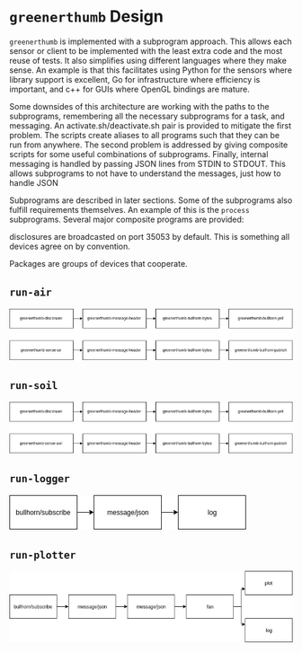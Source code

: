 # `greenerthumb` Design

`greenerthumb` is implemented with a subprogram approach. This allows each
sensor or client to be implemented with the least extra code and the most reuse
of tests. It also simplifies using different languages where they make sense. An
example is that this facilitates using Python for the sensors where library
support is excellent, Go for infrastructure where efficiency is important, and
c++ for GUIs where OpenGL bindings are mature.

Some downsides of this architecture are working with the paths to the
subprograms, remembering all the necessary subprograms for a task, and
messaging. An activate.sh/deactivate.sh pair is provided to mitigate the first
problem. The scripts create aliases to all programs such that they can be run
from anywhere.  The second problem is addressed by giving composite scripts for
some useful combinations of subprograms. Finally, internal messaging is handled
by passing JSON lines from STDIN to STDOUT. This allows subprograms to not have
to understand the messages, just how to handle JSON

Subprograms are described in later sections. Some of the subprograms also
fulfill requirements themselves. An example of this is the `process`
subprograms. Several major composite programs are provided:

disclosures are broadcasted on port 35053 by default. This is something all
devices agree on by convention.

Packages are groups of devices that cooperate.

## `run-air`

![run-air](run-air.png)

## `run-soil`

![run-soil](run-soil.png)

## `run-logger`

![run-logger](run-logger.png)

## `run-plotter`

![run-plotter](run-plotter.png)
